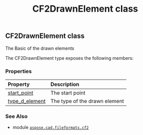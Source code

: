 ﻿---
title: CF2DrawnElement class
second_title: Aspose.CAD for Python via .NET API References
description: 
type: docs
weight: 20
url: /python-net/aspose.cad.fileformats.cf2/cf2drawnelement/
is_root: false
---

## CF2DrawnElement class

The Basic of the drawn elements



The CF2DrawnElement type exposes the following members:

### Properties
| Property | Description |
| :- | :- |
| [start_point](/cad/python-net/aspose.cad.fileformats.cf2/cf2drawnelement/start_point) | The start point |
| [type_d_element](/cad/python-net/aspose.cad.fileformats.cf2/cf2drawnelement/type_d_element) | The type of the drawn element |



### See Also
* module [`aspose.cad.fileformats.cf2`](..)
